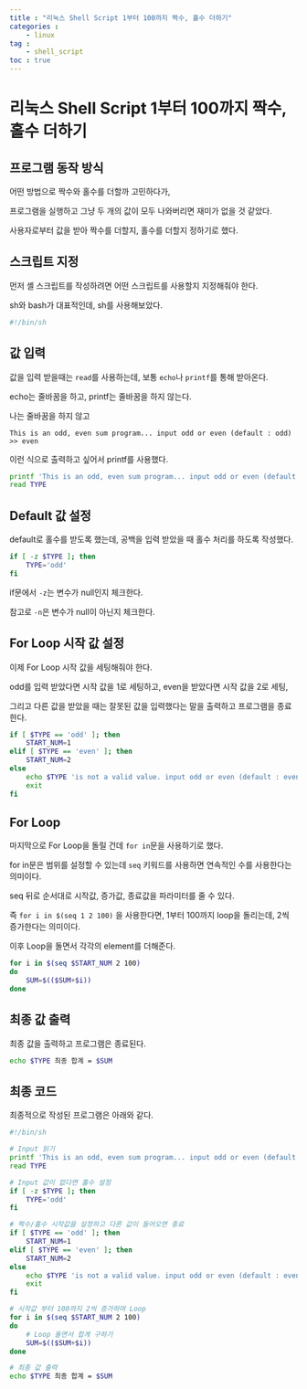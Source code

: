 ```yaml
---
title : "리눅스 Shell Script 1부터 100까지 짝수, 홀수 더하기"
categories : 
    - linux
tag :
    - shell_script
toc : true
---
```


# 리눅스 Shell Script 1부터 100까지 짝수, 홀수 더하기


## 프로그램 동작 방식

어떤 방법으로 짝수와 홀수를 더할까 고민하다가,

프로그램을 실행하고 그냥 두 개의 값이 모두 나와버리면 재미가 없을 것 같았다.

사용자로부터 값을 받아 짝수를 더할지, 홀수를 더할지 정하기로 했다.

## 스크립트 지정

먼저 셸 스크립트를 작성하려면 어떤 스크립트를 사용할지 지정해줘야 한다.

sh와 bash가 대표적인데, sh를 사용해보았다.

```sh
#!/bin/sh
```

## 값 입력

값을 입력 받을때는 `read`를 사용하는데, 보통 `echo`나 `printf`를 통해 받아온다.

echo는 줄바꿈을 하고, printf는 줄바꿈을 하지 않는다.

나는 줄바꿈을 하지 않고

`This is an odd, even sum program... input odd or even (default : odd) >> even`

이런 식으로 출력하고 싶어서 printf를 사용했다.

```sh
printf 'This is an odd, even sum program... input odd or even (default : odd) >> '
read TYPE
```

## Default 값 설정

default로 홀수를 받도록 했는데, 공백을 입력 받았을 때 홀수 처리를 하도록 작성했다.

```sh
if [ -z $TYPE ]; then
    TYPE='odd'
fi
```

if문에서 `-z`는 변수가 null인지 체크한다.

참고로 `-n`은 변수가 null이 아닌지 체크한다.

## For Loop 시작 값 설정

이제 For Loop 시작 값을 세팅해줘야 한다. 

odd를 입력 받았다면 시작 값을 1로 세팅하고, even을 받았다면 시작 값을 2로 세팅, 

그리고 다른 값을 받았을 때는 잘못된 값을 입력했다는 말을 출력하고 프로그램을 종료한다.

```sh
if [ $TYPE == 'odd' ]; then
    START_NUM=1
elif [ $TYPE == 'even' ]; then
    START_NUM=2
else 
    echo $TYPE 'is not a valid value. input odd or even (default : even)'
    exit
fi
```

## For Loop

마지막으로 For Loop을 돌릴 건데 `for in`문을 사용하기로 했다.

for in문은 범위를 설정할 수 있는데 `seq` 키워드를 사용하면 연속적인 수를 사용한다는 의미이다.

seq 뒤로 순서대로 시작값, 증가값, 종료값을 파라미터를 줄 수 있다.

즉 `for i in $(seq 1 2 100)` 을 사용한다면, 1부터 100까지 loop을 돌리는데, 2씩 증가한다는 의미이다.

이후 Loop을 돌면서 각각의 element를 더해준다.

```sh
for i in $(seq $START_NUM 2 100)
do
    SUM=$(($SUM+$i))
done
```

## 최종 값 출력

최종 값을 출력하고 프로그램은 종료된다.

```sh
echo $TYPE 최종 합계 = $SUM
```

## 최종 코드

최종적으로 작성된 프로그램은 아래와 같다.

```sh
#!/bin/sh

# Input 읽기 
printf 'This is an odd, even sum program... input odd or even (default : odd) >> '
read TYPE

# Input 값이 없다면 홀수 설정
if [ -z $TYPE ]; then
    TYPE='odd'
fi

# 짝수/홀수 시작값을 설정하고 다른 값이 들어오면 종료
if [ $TYPE == 'odd' ]; then
    START_NUM=1
elif [ $TYPE == 'even' ]; then
    START_NUM=2
else 
    echo $TYPE 'is not a valid value. input odd or even (default : even)'
    exit
fi

# 시작값 부터 100까지 2씩 증가하며 Loop
for i in $(seq $START_NUM 2 100)
do
    # Loop 돌면서 합계 구하기
    SUM=$(($SUM+$i))
done

# 최종 값 출력
echo $TYPE 최종 합계 = $SUM
```
